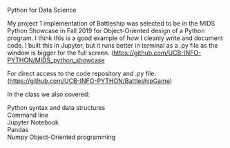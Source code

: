 Python for Data Science

My project 1 implementation of Battleship was selected to be in the MIDS Python Showcase in Fall 2019 for Object-Oriented design of a Python program. I think this is a good example of how I cleanly write and document code.  I built this in Jupyter, but it runs better in terminal as a .py file as the window is bigger for the full screen. 
(https://github.com/UCB-INFO-PYTHON/MIDS_python_showcase

For direct access to the code repository and .py file:  
(https://github.com/UCB-INFO-PYTHON/BattleshipGame)


In the class we also covered:  

Python syntax and data structures  
Command line  
Jupyter Notebook  
Pandas  
Numpy 
Object-Oriented programming  
